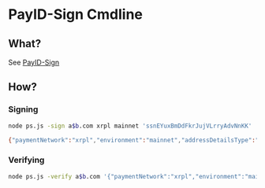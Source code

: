 # PayID-Sign Cmdline

  
## What?
See [PayID-Sign](https://github.com/codetsunami/payid-sign)
  
## How?
### Signing
```bash
node ps.js -sign a$b.com xrpl mainnet 'ssnEYuxBmDdFkrJujVLrryAdvNnKK'

{"paymentNetwork":"xrpl","environment":"mainnet","addressDetailsType":"CryptoAddressDetails","addressDetails":{"address":"rHLgKbVWobTG4hahKH7fpzktDYXMoNphrS"},"signature":"3044022013456F17F3F51C4A1187E9B271D722E41F4AFC1174B241E46F30E06346DF501902202C966A0420BA6BBFD280845ABDB36188BDC1C53DC76B66E746C970ED71EDE39B","publicKey":"03C23F21792CC22DCCAB522D5A52E9BE5626F47C1D2D2B5BC270E5D8905B701833"}
``` 

### Verifying
```bash
node ps.js -verify a$b.com '{"paymentNetwork":"xrpl","environment":"mainnet","addressDetailsType":"CryptoAddressDetails","addressDetails":{"address":"rHLgKbVWobTG4hahKH7fpzktDYXMoNphrS"},"signature":"3044022013456F17F3F51C4A1187E9B271D722E41F4AFC1174B241E46F30E06346DF501902202C966A0420BA6BBFD280845ABDB36188BDC1C53DC76B66E746C970ED71EDE39B","publicKey":"03C23F21792CC22DCCAB522D5A52E9BE5626F47C1D2D2B5BC270E5D8905B701833"}'
```

